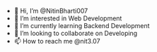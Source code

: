 - 👋 Hi, I’m @NitinBharti007
- 👀 I’m interested in Web Development
- 🌱 I’m currently learning Backend Development 
- 💞️ I’m looking to collaborate on Developing 
- 📫 How to reach me @nit3.07

<!---
NitinBharti007/NitinBharti007 is a ✨ special ✨ repository because its `README.md` (this file) appears on your GitHub profile.
You can click the Preview link to take a look at your changes.
--->

